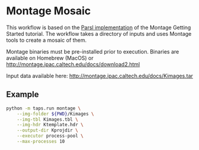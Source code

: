 # Montage Mosaic

This workflow is based on the [Parsl implementation](https://github.com/Parsl/parallel_patterns/blob/master/Montage%20Mosaic.ipynb) of the Montage Getting Started tutorial.
The workflow takes a directory of inputs and uses Montage tools to create a mosaic of them.

Montage binaries must be pre-installed prior to execution.
Binaries are available on Homebrew (MacOS) or http://montage.ipac.caltech.edu/docs/download2.html

Input data available here: http://montage.ipac.caltech.edu/docs/Kimages.tar

## Example

```bash
python -m taps.run montage \
    --img-folder ${PWD}/Kimages \
    --img-tbl Kimages.tbl \
    --img-hdr Ktemplate.hdr \
    --output-dir Kprojdir \
    --executor process-pool \
    --max-processes 10
```
